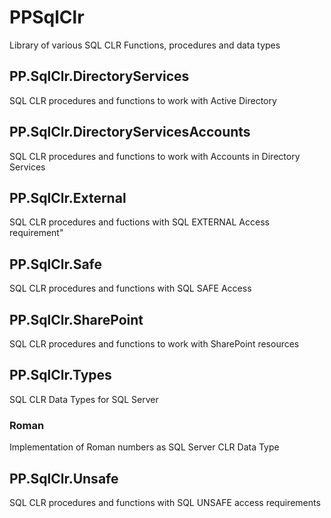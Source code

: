 # PPSqlClr
Library of various SQL CLR Functions, procedures and data types

## PP.SqlClr.DirectoryServices
SQL CLR procedures and functions to work with Active Directory


## PP.SqlClr.DirectoryServicesAccounts
SQL CLR procedures and functions to work with Accounts in Directory Services

## PP.SqlClr.External
SQL CLR procedures and fuctions with SQL EXTERNAL Access requirement"

## PP.SqlClr.Safe
SQL CLR procedures and functions with SQL SAFE Access

## PP.SqlClr.SharePoint
SQL CLR procedures and functions to work with SharePoint resources

## PP.SqlClr.Types
SQL CLR Data Types for SQL Server

### Roman
Implementation of Roman numbers as SQL Server CLR Data Type

## PP.SqlClr.Unsafe
SQL CLR procedures and functions with SQL UNSAFE access requirements
